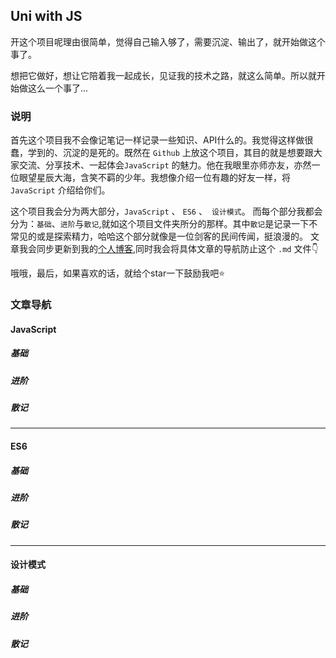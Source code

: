 ## Uni with JS

开这个项目呢理由很简单，觉得自己输入够了，需要沉淀、输出了，就开始做这个事了。

想把它做好，想让它陪着我一起成长，见证我的技术之路，就这么简单。所以就开始做这么一个事了...



### 说明

首先这个项目我不会像记笔记一样记录一些知识、API什么的。我觉得这样做很蠢，学到的、沉淀的是死的。既然在 `Github` 上放这个项目，其目的就是想要跟大家交流、分享技术、一起体会`JavaScript` 的魅力。他在我眼里亦师亦友，亦然一位眼望星辰大海，含笑不羁的少年。我想像介绍一位有趣的好友一样，将 `JavaScript` 介绍给你们。

这个项目我会分为两大部分，`JavaScript` 、 `ES6` 、` 设计模式`。 而每个部分我都会分为：`基础`、`进阶`与`散记`,就如这个项目文件夹所分的那样。其中`散记`是记录一下不常见的或是探索精力，哈哈这个部分就像是一位剑客的民间传闻，挺浪漫的。 文章我会同步更新到我的[个人博客](http://cocotea.life/),同时我会将具体文章的导航防止这个 `.md` 文件👇

哦哦，最后，如果喜欢的话，就给个star一下鼓励我吧⭐



### 文章导航

#### JavaScript 

##### 基础

##### 进阶

##### 散记



---



#### ES6

##### 基础

##### 进阶

##### 散记



---



#### 设计模式

##### 基础

##### 进阶

##### 散记



